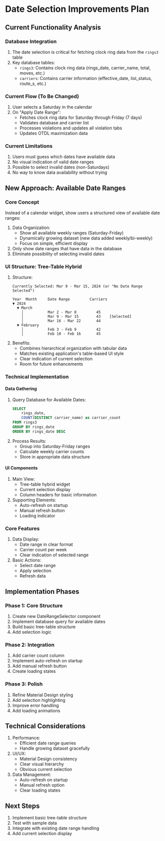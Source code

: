 # Date Selection Improvements Plan

## Current Functionality Analysis

### Database Integration
1. The date selection is critical for fetching clock ring data from the `rings3` table
2. Key database tables:
   - `rings3`: Contains clock ring data (rings_date, carrier_name, total, moves, etc.)
   - `carriers`: Contains carrier information (effective_date, list_status, route_s, etc.)

### Current Flow (To Be Changed)
1. User selects a Saturday in the calendar
2. On "Apply Date Range":
   - Fetches clock ring data for Saturday through Friday (7 days)
   - Validates database and carrier list
   - Processes violations and updates all violation tabs
   - Updates OTDL maximization data

### Current Limitations
1. Users must guess which dates have available data
2. No visual indication of valid date ranges
3. Possible to select invalid dates (non-Saturdays)
4. No way to know data availability without trying

## New Approach: Available Date Ranges

### Core Concept
Instead of a calendar widget, show users a structured view of available date ranges:
1. Data Organization:
   - Show all available weekly ranges (Saturday-Friday)
   - Dynamically growing dataset (new data added weekly/bi-weekly)
   - Focus on simple, efficient display
2. Only show date ranges that have data in the database
3. Eliminate possibility of selecting invalid dates

### UI Structure: Tree-Table Hybrid
1. Structure:
   ```
   Currently Selected: Mar 9 - Mar 15, 2024 (or "No Date Range Selected")

   Year  Month     Date Range         Carriers
   ▼ 2024
     ▼ March
       │           Mar 2 - Mar 8         45    
       │           Mar 9 - Mar 15        43    [Selected]
       │           Mar 16 - Mar 22       44    
     ▼ February
       │           Feb 3 - Feb 9         42    
       │           Feb 10 - Feb 16       45    
   ```
2. Benefits:
   - Combines hierarchical organization with tabular data
   - Matches existing application's table-based UI style
   - Clear indication of current selection
   - Room for future enhancements

### Technical Implementation

#### Data Gathering
1. Query Database for Available Dates:
   ```sql
   SELECT 
       rings_date,
       COUNT(DISTINCT carrier_name) as carrier_count
   FROM rings3 
   GROUP BY rings_date
   ORDER BY rings_date DESC
   ```
2. Process Results:
   - Group into Saturday-Friday ranges
   - Calculate weekly carrier counts
   - Store in appropriate data structure

#### UI Components
1. Main View:
   - Tree-table hybrid widget
   - Current selection display
   - Column headers for basic information
2. Supporting Elements:
   - Auto-refresh on startup
   - Manual refresh button
   - Loading indicator

### Core Features
1. Data Display:
   - Date range in clear format
   - Carrier count per week
   - Clear indication of selected range
2. Basic Actions:
   - Select date range
   - Apply selection
   - Refresh data

## Implementation Phases

### Phase 1: Core Structure
1. Create new DateRangeSelector component
2. Implement database query for available dates
3. Build basic tree-table structure
4. Add selection logic

### Phase 2: Integration
1. Add carrier count column
2. Implement auto-refresh on startup
3. Add manual refresh button
4. Create loading states

### Phase 3: Polish
1. Refine Material Design styling
2. Add selection highlighting
3. Improve error handling
4. Add loading animations

## Technical Considerations
1. Performance:
   - Efficient date range queries
   - Handle growing dataset gracefully
2. UI/UX:
   - Material Design consistency
   - Clear visual hierarchy
   - Obvious current selection
3. Data Management:
   - Auto-refresh on startup
   - Manual refresh option
   - Clear loading states

## Next Steps
1. Implement basic tree-table structure
2. Test with sample data
3. Integrate with existing date range handling
4. Add current selection display